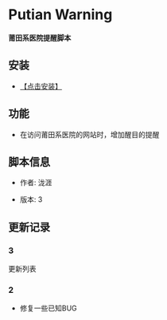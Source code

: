 # Putian Warning

**莆田系医院提醒脚本**

## 安装

* [【点击安装】](https://userscript.firefoxcn.net/js/PostDelRobot.user.js)

## 功能

* 在访问莆田系医院的网站时，增加醒目的提醒

## 脚本信息

* 作者: 泷涯

* 版本: 3

## 更新记录

### 3

更新列表

### 2

* 修复一些已知BUG
